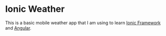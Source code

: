 # Ionic Weather
This is a basic mobile weather app that I am using to learn [Ionic Framework](https://ionicframework.com/) and [Angular](https://angular.io/).